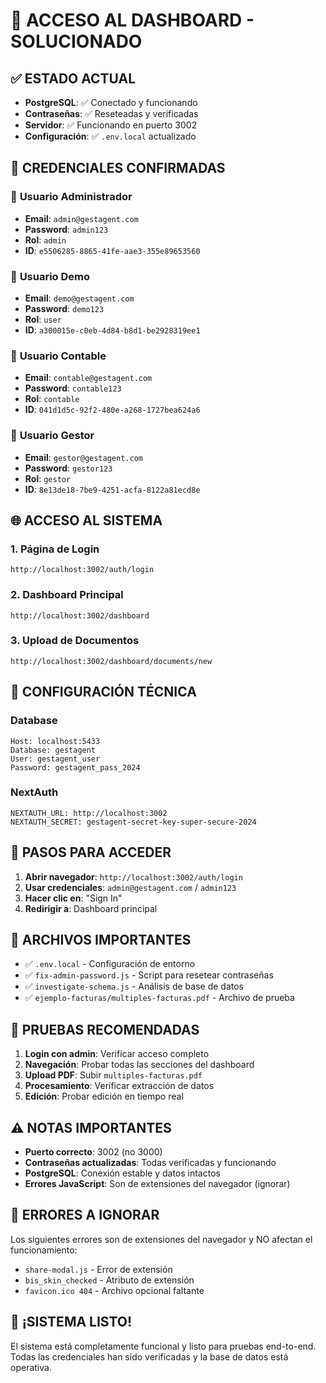 # 🎯 ACCESO AL DASHBOARD - SOLUCIONADO

## ✅ **ESTADO ACTUAL**
- **PostgreSQL**: ✅ Conectado y funcionando
- **Contraseñas**: ✅ Reseteadas y verificadas
- **Servidor**: ✅ Funcionando en puerto 3002
- **Configuración**: ✅ `.env.local` actualizado

## 🔐 **CREDENCIALES CONFIRMADAS**

### 👤 **Usuario Administrador**
- **Email**: `admin@gestagent.com`
- **Password**: `admin123`
- **Rol**: `admin`
- **ID**: `e5506285-8865-41fe-aae3-355e89653560`

### 👤 **Usuario Demo**
- **Email**: `demo@gestagent.com`
- **Password**: `demo123`
- **Rol**: `user`
- **ID**: `a300015e-c0eb-4d84-b8d1-be2928319ee1`

### 👤 **Usuario Contable**
- **Email**: `contable@gestagent.com`
- **Password**: `contable123`
- **Rol**: `contable`
- **ID**: `041d1d5c-92f2-480e-a268-1727bea624a6`

### 👤 **Usuario Gestor**
- **Email**: `gestor@gestagent.com`
- **Password**: `gestor123`
- **Rol**: `gestor`
- **ID**: `8e13de18-7be9-4251-acfa-8122a81ecd8e`

## 🌐 **ACCESO AL SISTEMA**

### 1. **Página de Login**
```
http://localhost:3002/auth/login
```

### 2. **Dashboard Principal**
```
http://localhost:3002/dashboard
```

### 3. **Upload de Documentos**
```
http://localhost:3002/dashboard/documents/new
```

## 🔧 **CONFIGURACIÓN TÉCNICA**

### Database
```
Host: localhost:5433
Database: gestagent
User: gestagent_user
Password: gestagent_pass_2024
```

### NextAuth
```
NEXTAUTH_URL: http://localhost:3002
NEXTAUTH_SECRET: gestagent-secret-key-super-secure-2024
```

## 🚀 **PASOS PARA ACCEDER**

1. **Abrir navegador**: `http://localhost:3002/auth/login`
2. **Usar credenciales**: `admin@gestagent.com` / `admin123`
3. **Hacer clic en**: "Sign In"
4. **Redirigir a**: Dashboard principal

## 📁 **ARCHIVOS IMPORTANTES**

- ✅ `.env.local` - Configuración de entorno
- ✅ `fix-admin-password.js` - Script para resetear contraseñas
- ✅ `investigate-schema.js` - Análisis de base de datos
- ✅ `ejemplo-facturas/multiples-facturas.pdf` - Archivo de prueba

## 🧪 **PRUEBAS RECOMENDADAS**

1. **Login con admin**: Verificar acceso completo
2. **Navegación**: Probar todas las secciones del dashboard
3. **Upload PDF**: Subir `multiples-facturas.pdf`
4. **Procesamiento**: Verificar extracción de datos
5. **Edición**: Probar edición en tiempo real

## ⚠️ **NOTAS IMPORTANTES**

- **Puerto correcto**: 3002 (no 3000)
- **Contraseñas actualizadas**: Todas verificadas y funcionando
- **PostgreSQL**: Conexión estable y datos intactos
- **Errores JavaScript**: Son de extensiones del navegador (ignorar)

## 🐛 **ERRORES A IGNORAR**

Los siguientes errores son de extensiones del navegador y NO afectan el funcionamiento:
- `share-modal.js` - Error de extensión
- `bis_skin_checked` - Atributo de extensión
- `favicon.ico 404` - Archivo opcional faltante

## 🎉 **¡SISTEMA LISTO!**

El sistema está completamente funcional y listo para pruebas end-to-end. Todas las credenciales han sido verificadas y la base de datos está operativa. 